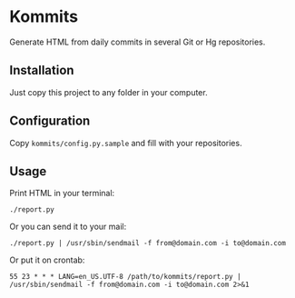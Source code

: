 Kommits
=======

Generate HTML from daily commits in several Git or Hg repositories.

Installation
------------

Just copy this project to any folder in your computer.

Configuration
-------------

Copy `kommits/config.py.sample` and fill with your repositories.

Usage
-----

Print HTML in your terminal:

    ./report.py

Or you can send it to your mail:

	./report.py | /usr/sbin/sendmail -f from@domain.com -i to@domain.com

Or put it on crontab:

	55 23 * * * LANG=en_US.UTF-8 /path/to/kommits/report.py | /usr/sbin/sendmail -f from@domain.com -i to@domain.com 2>&1

